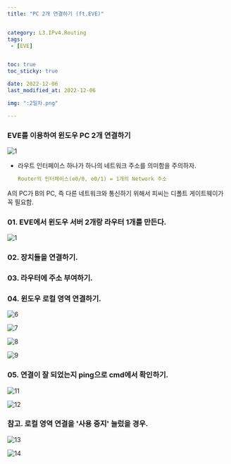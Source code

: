 ```yaml
---
title: "PC 2개 연결하기 (ft.EVE)"


category: L3.IPv4.Routing
tags:
 - [EVE]


toc: true
toc_sticky: true

date: 2022-12-06
last_modified_at: 2022-12-06

img: ":2일차.png"

---
```


<!-- outline-start -->



### EVE를 이용하여 윈도우 PC 2개 연결하기

![1](https://user-images.githubusercontent.com/117553252/211124754-4bd68412-3daa-41f0-9cb6-9b3fdef97853.png)


- 라우트 인터페이스 하나가 하나의 네트워크 주소를 의미함을 주의하자.

    ```yaml
    Router의 인터페이스(e0/0, e0/1) = 1개의 Network 주소
    ```

A의 PC가 B의 PC, 즉 다른 네트워크와 통신하기 위해서 피씨는 디폴트 게이트웨이가 꼭 필요함.



### 01. EVE에서 윈도우 서버 2개랑 라우터 1개를 만든다.
![1](https://user-images.githubusercontent.com/117553252/211124754-4bd68412-3daa-41f0-9cb6-9b3fdef97853.png)

### 02. 장치들을 연결하기.

### 03. 라우터에 주소 부여하기.

### 04. 윈도우 로컬 영역 연결하기.
![6](https://user-images.githubusercontent.com/117553252/211127783-44579bf1-8184-4671-bf52-b1d4d750fb13.png)



![7](https://user-images.githubusercontent.com/117553252/211127795-a38a21d6-0480-49e8-b413-7516f2986183.png)



![8](https://user-images.githubusercontent.com/117553252/211127802-4b30b1f9-278a-4b38-9077-ee52ebc97b67.png)



![9](https://user-images.githubusercontent.com/117553252/211127813-7cecf439-9aa4-4c2d-9f52-10fa4a3e835f.png)



### 05. 연결이 잘 되었는지 ping으로 cmd에서 확인하기.
![11](https://user-images.githubusercontent.com/117553252/211127872-bfaba0d7-e5fb-4f66-92e2-2b8ba20e34c3.png)



![12](https://user-images.githubusercontent.com/117553252/211127881-b024de95-9576-4abb-9912-d0d61e1e8db5.png)




### 참고. 로컬 영역 연결을 '사용 중지' 눌렀을 경우.
![13](https://user-images.githubusercontent.com/117553252/211127830-d70388a6-7a98-4a1f-ae9c-6fa3483a7430.png)



![14](https://user-images.githubusercontent.com/117553252/211127840-1bdc9005-5a10-434a-ae6e-74f91facfeda.png)